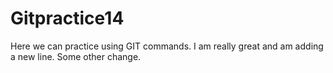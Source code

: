 # Gitpractice14
Here we can practice using GIT commands.
I am really great and am adding a new line.
Some other change.
